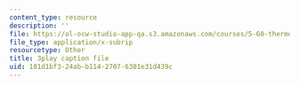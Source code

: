 ```yaml
---
content_type: resource
description: ''
file: https://ol-ocw-studio-app-qa.s3.amazonaws.com/courses/5-60-thermodynamics-kinetics-spring-2008/101d1bf324abb11427076301e31d439c_8Xpn2jorigU.srt
file_type: application/x-subrip
resourcetype: Other
title: 3play caption file
uid: 101d1bf3-24ab-b114-2707-6301e31d439c
---
```

